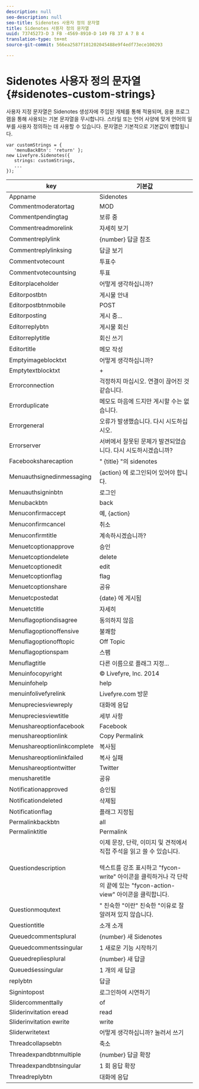 ```yaml
---
description: null
seo-description: null
seo-title: Sidenotes 사용자 정의 문자열
title: Sidenotes 사용자 정의 문자열
uuid: 73745273-D 3 FB -4569-8910-D 149 FB 37 A 7 B 4
translation-type: tm+mt
source-git-commit: 566ea2587f101202045488e9f4edf73ece100293

---
```



# Sidenotes 사용자 정의 문자열{#sidenotes-custom-strings}

사용자 지정 문자열은 Sidenotes 생성자에 주입된 개체를 통해 적용되며, 응용 프로그램을 통해 사용되는 기본 문자열을 무시합니다. 스타일 또는 언어 사양에 맞게 언어의 일부를 사용자 정의하는 데 사용할 수 있습니다. 문자열은 기본적으로 기본값이 병합됩니다.

```
var customStrings = { 
   'menuBackBtn': 'return' }; 
new Livefyre.Sidenotes({ 
   strings: customStrings, 
   ...  
});
```

| key | 기본값 |
|---|---|
| Appname | Sidenotes |
| Commentmoderatortag | MOD |
| Commentpendingtag | 보류 중 |
| Commentreadmorelink | 자세히 보기 |
| Commentreplylink | {number} 답글 참조 |
| Commentreplylinksing | 답글 보기 |
| Commentvotecount | 투표수 |
| Commentvotecountsing | 투표 |
| Editorplaceholder | 어떻게 생각하십니까? |
| Editorpostbtn | 게시물 안내 |
| Editorpostbtnmobile | POST |
| Editorposting | 게시 중... |
| Editorreplybtn | 게시물 회신 |
| Editorreplytitle | 회신 쓰기 |
| Editortitle | 메모 작성 |
| Emptyimageblocktxt | 어떻게 생각하십니까? |
| Emptytextblocktxt | + |
| Errorconnection | 걱정하지 마십시오. 연결이 끊어진 것 같습니다. |
| Errorduplicate | 메모도 마음에 드지만 게시할 수는 없습니다. |
| Errorgeneral | 오류가 발생했습니다. 다시 시도하십시오. |
| Errorserver | 서버에서 잘못된 문제가 발견되었습니다. 다시 시도하시겠습니까? |
| Facebooksharecaption | " {title} "의 sidenotes |
| Menuauthsignedinmessaging | {action} 에 로그인되어 있어야 합니다. |
| Menuauthsigninbtn | 로그인 |
| Menubackbtn | back |
| Menuconfirmaccept | 예, {action} |
| Menuconfirmcancel | 취소 |
| Menuconfirmtitle | 계속하시겠습니까? |
| Menuetcoptionapprove | 승인 |
| Menuetcoptiondelete | delete |
| Menuetcoptionedit | edit |
| Menuetcoptionflag | flag |
| Menuetcoptionshare | 공유 |
| Menuetcpostedat | {date} 에 게시됨 |
| Menuetctitle | 자세히 |
| Menuflagoptiondisagree | 동의하지 않음 |
| Menuflagoptionoffensive | 불쾌함 |
| Menuflagoptionofftopic | Off Topic |
| Menuflagoptionspam | 스팸 |
| Menuflagtitle | 다른 이름으로 플래그 지정... |
| Menuinfocopyright | © Livefyre, Inc. 2014 |
| Menuinfohelp | help |
| menuinfolivefyrelink | Livefyre.com 방문 |
| Menupreciesviewreply | 대화에 응답 |
| Menupreciesviewtitle | 세부 사항 |
| Menushareoptionfacebook | Facebook |
| menushareoptionlink | Copy Permalink |
| Menushareoptionlinkcomplete | 복사됨 |
| Menushareoptionlinkfailed | 복사 실패 |
| Menushareoptiontwitter | Twitter |
| menusharetitle | 공유 |
| Notificationapproved | 승인됨 |
| Notificationdeleted | 삭제됨 |
| Notificationflag | 플래그 지정됨 |
| Permalinkbackbtn | all |
| Permalinktitle | Permalink |
| Questiondescription | 이제 문장, 단락, 이미지 및 견적에서 직접 주석을 읽고 쓸 수 있습니다.<br><br>텍스트를 강조 표시하고 "fycon-write" 아이콘을 클릭하거나 각 단락의 끝에 있는 "fycon-action-view" 아이콘을 클릭합니다. |
| Questionmoqutext | " 친숙한 "이란" 친숙한 "이유로 잘 알려져 있지 않습니다. |
| Questiontitle | 소개 소개 |
| Queuedcommentsplural | {number} 새 Sidenotes |
| Queuedcommentssingular | 1 새로운 기능 시작하기 |
| Queuedrepliesplural | {number} 새 답글 |
| Queuedśessingular | 1 개의 새 답글 |
| replybtn | 답글 |
| Signintopost | 로그인하여 시연하기 |
| Slidercommenttally | of |
| Sliderinvitation eread | read |
| Sliderinvitation ewrite | write |
| Sliderwritetext | 어떻게 생각하십니까? 눌러서 쓰기 |
| Threadcollapsebtn | 축소 |
| Threadexpandbtnmultiple | {number} 답글 확장 |
| Threadexpandbtnsingular | 1 회 응답 확장 |
| Threadreplybtn | 대화에 응답 |
